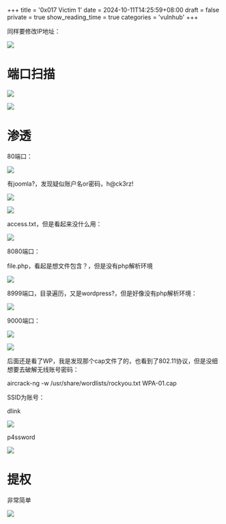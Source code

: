 +++
title = '0x017 Victim 1'
date = 2024-10-11T14:25:59+08:00
draft = false
private = true
show_reading_time = true
categories = 'vulnhub'
+++



同样要修改IP地址：

![](/vulnhub_img/WEBRESOURCEb12de8fd0af939ee2d9da7a68a39e8d5截图.png)

# 端口扫描

![](/vulnhub_img/WEBRESOURCE3108ff06e2df581c14da45fcde7e0d11截图.png)

![](/vulnhub_img/WEBRESOURCEe0a2852908fe6b35bf9965c4f6ff2250截图.png)

# 渗透

80端口：

![](/vulnhub_img/WEBRESOURCEc4c7e213ef2eefb9febc89f71c9a564a截图.png)

有joomla?，发现疑似账户名or密码，h@ck3rz!

![](/vulnhub_img/WEBRESOURCE05d28b1ed75c579999e1f006f5a051b9截图.png)

![](/vulnhub_img/WEBRESOURCE787e9829b0e94f812afed574d08835ce截图.png)

access.txt，但是看起来没什么用：

![](/vulnhub_img/WEBRESOURCE32d255f6f924886490262bf49a047a6e截图.png)

8080端口：

file.php，看起是想文件包含？，但是没有php解析环境

![](/vulnhub_img/WEBRESOURCE1deab00812c8a7d9fc7c908c7d6f9bc1截图.png)

8999端口，目录遍历，又是wordpress?，但是好像没有php解析环境：

![](/vulnhub_img/WEBRESOURCEe9b5d43e5c4bb786dc4a800759a0fe93截图.png)

9000端口：

![](/vulnhub_img/WEBRESOURCE6c6fe22aa4f6390ba8ebc08e061051ca截图.png)

![](/vulnhub_img/WEBRESOURCEc75173120084a152588e61583d0b2672截图.png)

后面还是看了WP，我是发现那个cap文件了的，也看到了802.11协议，但是没细想要去破解无线账号密码：

aircrack-ng -w /usr/share/wordlists/rockyou.txt WPA-01.cap

SSID为账号：

dlink

![](/vulnhub_img/WEBRESOURCE5c19b2950fa79ba144636f318f6230fc截图.png)

p4ssword

![](/vulnhub_img/WEBRESOURCE081e4805e0cb9a15764d0cfe823c162c截图.png)

# 提权

非常简单

![](/vulnhub_img/WEBRESOURCE4d2dcd47522ad0c75ff05ff3ec43a48b截图.png)